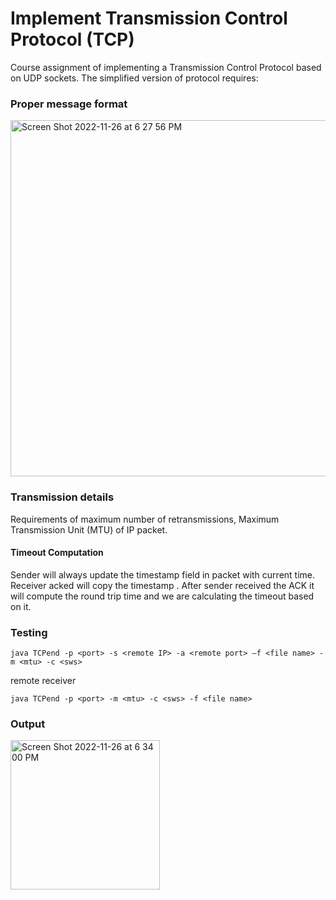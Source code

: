 # Implement Transmission Control Protocol (TCP)

Course assignment of implementing a Transmission Control Protocol based on UDP sockets. The simplified version of protocol requires:

### Proper message format

<img width="570" alt="Screen Shot 2022-11-26 at 6 27 56 PM" src="https://user-images.githubusercontent.com/65391883/204113934-006bb31a-55d8-4dc3-b9e9-78b08f62b35d.png">

### Transmission details

Requirements of maximum number of retransmissions, Maximum Transmission Unit (MTU) of IP packet.
#### Timeout Computation
Sender will always update the timestamp field in packet with current time. Receiver acked will copy the timestamp . After sender received the ACK it will compute the round trip time and we are calculating the timeout based on it.

### Testing
```
java TCPend -p <port> -s <remote IP> -a <remote port> –f <file name> -m <mtu> -c <sws>
```
remote receiver
```
java TCPend -p <port> -m <mtu> -c <sws> -f <file name>
```

### Output
<img width="239" alt="Screen Shot 2022-11-26 at 6 34 00 PM" src="https://user-images.githubusercontent.com/65391883/204114097-3179f8f7-f706-4f6c-8945-acccc65f4743.png">
